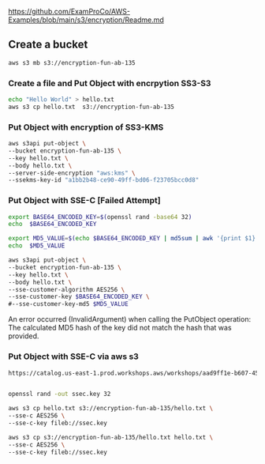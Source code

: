 https://github.com/ExamProCo/AWS-Examples/blob/main/s3/encryption/Readme.md

## Create a bucket

```sh
aws s3 mb s3://encryption-fun-ab-135
```

### Create a file and Put Object with encrpytion SS3-S3

```sh
echo "Hello World" > hello.txt
aws s3 cp hello.txt  s3://encryption-fun-ab-135
```

### Put Object with encryption of SS3-KMS

```sh
aws s3api put-object \
--bucket encryption-fun-ab-135 \
--key hello.txt \
--body hello.txt \
--server-side-encryption "aws:kms" \
--ssekms-key-id "a1bb2b48-ce90-49ff-bd06-f23705bcc0d8"
```

### Put Object with SSE-C [Failed Attempt]

```sh
export BASE64_ENCODED_KEY=$(openssl rand -base64 32)
echo  $BASE64_ENCODED_KEY

export MD5_VALUE=$(echo $BASE64_ENCODED_KEY | md5sum | awk '{print $1}' | base64 -w0)
echo  $MD5_VALUE

aws s3api put-object \
--bucket encryption-fun-ab-135 \
--key hello.txt \
--body hello.txt \
--sse-customer-algorithm AES256 \
--sse-customer-key $BASE64_ENCODED_KEY \
#--sse-customer-key-md5 $MD5_VALUE
```

An error occurred (InvalidArgument) when calling the PutObject operation: The calculated MD5 hash of the key did not match the hash that was provided.

### Put Object with SSE-C via aws s3

```sh
https://catalog.us-east-1.prod.workshops.aws/workshops/aad9ff1e-b607-45bc-893f-121ea5224f24/en-US/s3/serverside/ssec


openssl rand -out ssec.key 32

aws s3 cp hello.txt s3://encryption-fun-ab-135/hello.txt \
--sse-c AES256 \
--sse-c-key fileb://ssec.key
```

```sh
aws s3 cp s3://encryption-fun-ab-135/hello.txt hello.txt \
--sse-c AES256 \
--sse-c-key fileb://ssec.key
```